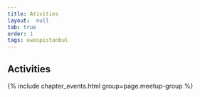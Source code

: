 ```yaml
---
title: Ativities
layout:  null
tab: true
order: 1
tags: owaspistanbul
---
```


## Activities

 {% include chapter_events.html group=page.meetup-group %} 
